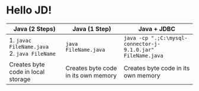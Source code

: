 # Hello JD!

|  Java (2 Steps)             | Java (1 Step)             | Java + JDBC                     |
|-----------------------|-----------------------|-------------------------------------------|
| 1. `javac FileName.java`<br>2. `java FileName`  | `java FileName.java`       | `java -cp ".;C:\mysql-connector-j-9.1.0.jar" FileName.java` |
|Creates byte code in local storage|Creates byte code in its own memory|Creates byte code in its own memory|

